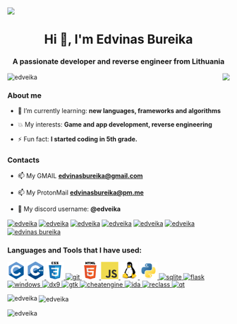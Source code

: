 <img position="top" align="center" src="https://upload.wikimedia.org/wikipedia/commons/2/20/Matrix_Digital_rain_banner.gif">          
<h1 align="center">Hi 👋, I'm Edvinas Bureika</h1>
<h3 align="center">A passionate developer and reverse engineer from Lithuania</h3>
<img align="right" src="https://user-images.githubusercontent.com/74038190/229223156-0cbdaba9-3128-4d8e-8719-b6b4cf741b67.gif">
  
<p align="left"> <img src="https://komarev.com/ghpvc/?username=edveika&label=Profile%20views&color=0e75b6&style=for-the-badge&color=blue" alt="edveika" /> </p>

<h3 align="left">About me</h3>

- 🌱 I’m currently learning: **new languages, frameworks and algorithms**

- 💥 My interests: **Game and app development, reverse engineering**

- ⚡ Fun fact: **I started coding in 5th grade.**

<h3 align="left">Contacts</h3>

- 📫 My GMAIL **edvinasbureika@gmail.com**

- 📫 My ProtonMail **edvinasbureika@pm.me**

- 👾 My discord username: **@edveika**

<p align="left">
<a href="https://github.com/Edveika" target="blank"><img align="center" src="https://github.com/fluidicon.png" alt="edveika" height="30" width="30" /></a>
<a href="https://gitlab.com/Edveika" target="blank"><img align="center" src="https://gitlab.com/assets/favicon-72a2cad5025aa931d6ea56c3201d1f18e68a8cd39788c7c80d5b2b82aa5143ef.png" alt="edveika" height="30" width="30" /></a>
<a href="https://bitbucket.org/edveika" target="blank"><img align="center" src="https://cdn4.iconfinder.com/data/icons/logos-and-brands/512/44_Bitbucket_logo_logos-512.png" alt="edveika" height="30" width="30" /></a>
<a href="https://matrix.to/#/@edveika:matrix.org" target="blank"><img align="center" src="https://element.io/images/favicon.png" alt="edveika" height="30" width="30" /></a>
<a href="https://t.me/edveika" target="blank"><img align="center" src="https://telegram.org/img/t_logo.png" alt="edveika" height="30" width="30" /></a>
<a href="https://signal.group/#CjQKIG4DNY7pgxqq8MVYfX4pqxB9mL4Sg35FgXpAbX7wMvF5EhA7Ek9gwHJHCbAjsZuj81E6" target="blank"><img align="center" src="https://signal.org/assets/favicon/ms-icon-144x144-c87fa9bc9f7648a5dc55c8bb767caa2c9f3ff5d13dbdce9eb82e75e14ebe41d9.png" alt="edveika" height="30" width="30"/></a>
<a href="https://www.linkedin.com/in/edvinas-bureika-815575294/" target="blank"><img align="center" src="https://raw.githubusercontent.com/rahuldkjain/github-profile-readme-generator/master/src/images/icons/Social/linked-in-alt.svg" alt="edvinas bureika" height="30" width="40" /></a>
</p>

<h3 align="left">Languages and Tools that I have used:</h3>
<p align="left"> 
<a href="https://www.cprogramming.com/" target="_blank" rel="noreferrer"> <img src="https://raw.githubusercontent.com/devicons/devicon/master/icons/c/c-original.svg" alt="c" width="40" height="40"/> </a> <a href="https://www.w3schools.com/cpp/" target="_blank" rel="noreferrer"> <img src="https://raw.githubusercontent.com/devicons/devicon/master/icons/cplusplus/cplusplus-original.svg" alt="cplusplus" width="40" height="40"/> </a> <a href="https://www.w3schools.com/css/" target="_blank" rel="noreferrer"> <img src="https://raw.githubusercontent.com/devicons/devicon/master/icons/css3/css3-original-wordmark.svg" alt="css3" width="40" height="40"/> </a> <a href="https://git-scm.com/" target="_blank" rel="noreferrer"> <img src="https://www.vectorlogo.zone/logos/git-scm/git-scm-icon.svg" alt="git" width="40" height="40"/> </a> <a href="https://www.w3.org/html/" target="_blank" rel="noreferrer"> <img src="https://raw.githubusercontent.com/devicons/devicon/master/icons/html5/html5-original-wordmark.svg" alt="html5" width="40" height="40"/> </a> <a href="https://developer.mozilla.org/en-US/docs/Web/JavaScript" target="_blank" rel="noreferrer"> <img src="https://raw.githubusercontent.com/devicons/devicon/master/icons/javascript/javascript-original.svg" alt="javascript" width="40" height="40"/> </a> <a href="https://www.linux.org/" target="_blank" rel="noreferrer"> <img src="https://raw.githubusercontent.com/devicons/devicon/master/icons/linux/linux-original.svg" alt="linux" width="40" height="40"/> </a> <a href="https://www.python.org" target="_blank" rel="noreferrer"> <img src="https://raw.githubusercontent.com/devicons/devicon/master/icons/python/python-original.svg" alt="python" width="40" height="40"/> </a> <a href="https://www.sqlite.org/" target="_blank" rel="noreferrer"> <img src="https://www.vectorlogo.zone/logos/sqlite/sqlite-icon.svg" alt="sqlite" width="40" height="40"/> </a> <a href="https://flask.palletsprojects.com/" target="_blank" rel="noreferrer"> <img src="https://flask.palletsprojects.com/en/3.0.x/_static/shortcut-icon.png" alt="flask" width="40" height="40"/> </a> <a href="https://learn.microsoft.com/en-us/windows/win32/apiindex/windows-api-list" target="_blank" rel="noreferrer"> <img src="https://seeklogo.com/images/W/windows-11-icon-logo-6C39629E45-seeklogo.com.png" alt="windows" width="40" height="40"/> </a> <a href="https://learn.microsoft.com/en-us/windows/win32/direct3d9/dx9-graphics" target="_blank" rel="noreferrer"> <img src="https://i.extremetech.com/imagery/content-types/02HWHiNzvIvu1nq0Fq58Isz/hero-image.fill.size_994x559.v1678673193.jpg" alt="dx9" width="50" height="40"/> </a> <a href="https://www.gtk.org/" target="_blank" rel="noreferrer"> <img src="https://www.gtk.org/assets/img/logo-gtk.png" alt="gtk" width="40" height="40"/> </a> <a href="https://www.cheatengine.org/" target="_blank" rel="noreferrer"> <img src="https://github.com/cheat-engine/cheat-engine/raw/master/Cheat%20Engine/images/celogo.png" alt="cheatengine" width="40" height="40"/> </a> <a href="https://hex-rays.com/ida-pro/" target="_blank" rel="noreferrer"> <img src="https://encrypted-tbn0.gstatic.com/images?q=tbn:ANd9GcSxs7mPx2lW2syZmIqYVcOhxmtTb-iZFCMvZHuRvlApNIL2lnFzvdoPj4-1j5YoE1HDsjw&usqp=CAU" alt="ida" width="40" height="40"/> </a> <a href="https://github.com/ReClassNET/ReClass.NET" target="_blank" rel="noreferrer"> <img src="https://avatars.githubusercontent.com/u/36203059?s=48&v=4" alt="reclass" width="40" height="40"/> </a> <a href="https://www.qt.io/" target="_blank" rel="noreferrer"> <img src="https://www.qt.io/hubfs/QtGroup_Favicon_32.ico" alt="qt" width="40" height="40"/> </a>
</p>

<p><img align="left" src="https://github-readme-stats.vercel.app/api/top-langs?username=edveika&show_icons=true&locale=en&layout=compact&theme=dark" alt="edveika" /></p>

<p>&nbsp;<img align="center" src="https://github-readme-stats.vercel.app/api?username=edveika&show_icons=true&locale=en&theme=dark" alt="edveika" /></p>

<p><img align="center" src="https://github-readme-streak-stats.herokuapp.com/?user=edveika&theme=dark" alt="edveika" /></p>
